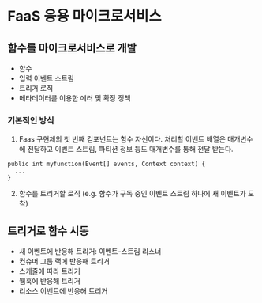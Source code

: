 # FaaS 응용 마이크로서비스

## 함수를 마이크로서비스로 개발
- 함수
- 입력 이벤트 스트림
- 트리거 로직
- 메타데이터를 이용한 에러 및 확장 정책

### 기본적인 방식

1. Faas 구현체의 첫 번째 컴포넌트는 함수 자신이다. 처리할 이벤트 배열은 매개변수에 전달하고 이벤트 스트림, 파티션 정보 등도 매개변수를 통해 전달 받는다.
```
public int myfunction(Event[] events, Context context) {
  ...
}
```

2. 함수를 트리거할 로직 (e.g. 함수가 구독 중인 이벤트 스트림 하나에 새 이벤트가 도착)

## 트리거로 함수 시동

- 새 이벤트에 반응해 트리거: 이벤트-스트림 리스너
- 컨슈머 그룹 랙에 반응해 트리거
- 스케줄에 따라 트리거
- 웹훅에 반응해 트리거
- 리소스 이벤트에 반응해 트리거



